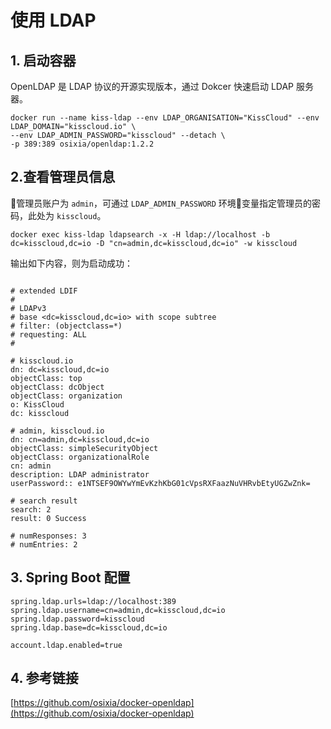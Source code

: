 # 使用 LDAP

## 1. 启动容器

OpenLDAP 是 LDAP 协议的开源实现版本，通过 Dokcer 快速启动 LDAP 服务器。

```
docker run --name kiss-ldap --env LDAP_ORGANISATION="KissCloud" --env LDAP_DOMAIN="kisscloud.io" \
--env LDAP_ADMIN_PASSWORD="kisscloud" --detach \
-p 389:389 osixia/openldap:1.2.2
```

## 2.查看管理员信息
管理员账户为 `admin`，可通过 `LDAP_ADMIN_PASSWORD` 环境变量指定管理员的密码，此处为 `kisscloud`。
```
docker exec kiss-ldap ldapsearch -x -H ldap://localhost -b dc=kisscloud,dc=io -D "cn=admin,dc=kisscloud,dc=io" -w kisscloud
```

输出如下内容，则为启动成功：

```

# extended LDIF
#
# LDAPv3
# base <dc=kisscloud,dc=io> with scope subtree
# filter: (objectclass=*)
# requesting: ALL
#

# kisscloud.io
dn: dc=kisscloud,dc=io
objectClass: top
objectClass: dcObject
objectClass: organization
o: KissCloud
dc: kisscloud

# admin, kisscloud.io
dn: cn=admin,dc=kisscloud,dc=io
objectClass: simpleSecurityObject
objectClass: organizationalRole
cn: admin
description: LDAP administrator
userPassword:: e1NTSEF9OWYwYmEvKzhKbG01cVpsRXFaazNuVHRvbEtyUGZwZnk=

# search result
search: 2
result: 0 Success

# numResponses: 3
# numEntries: 2
```

## 3. Spring Boot 配置

```
spring.ldap.urls=ldap://localhost:389
spring.ldap.username=cn=admin,dc=kisscloud,dc=io
spring.ldap.password=kisscloud
spring.ldap.base=dc=kisscloud,dc=io

account.ldap.enabled=true 
```

## 4. 参考链接

[https://github.com/osixia/docker-openldap](https://github.com/osixia/docker-openldap)